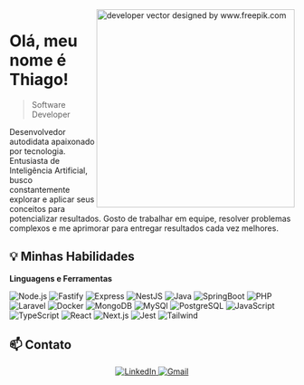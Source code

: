 <img align="right" height="350" src="https://user-images.githubusercontent.com/74038190/212750996-938b257b-266c-45a7-9af7-655341c0f58b.gif" alt="developer vector designed by www.freepik.com">

# Olá, meu nome é Thiago! 
> Software Developer

Desenvolvedor autodidata apaixonado por tecnologia. Entusiasta de Inteligência Artificial, busco constantemente explorar e aplicar seus conceitos para potencializar resultados. Gosto de trabalhar em equipe, resolver problemas complexos e me aprimorar para entregar resultados cada vez melhores.

## 💡 Minhas Habilidades

**Linguagens e Ferramentas**

![Node.js](https://img.shields.io/badge/Node.js-525252?style=for-the-badge&logo=node.js&logoColor=8CC84B)
![Fastify](https://img.shields.io/badge/Fastify-525252?style=for-the-badge&logo=fastify&logoColor=FFFFFF)
![Express](https://img.shields.io/badge/Express-525252?style=for-the-badge&logo=express&logoColor=FFFFFF)
![NestJS](https://img.shields.io/badge/Nestjs-525252?style=for-the-badge&logo=nestjs&logoColor=red)
![Java](https://img.shields.io/badge/Java-525252?style=for-the-badge&logo=openjdk&logoColor=ed8b00)
![SpringBoot](https://img.shields.io/badge/SPRINGBOOT-525252?style=for-the-badge&logo=springboot&logoColor=67b14c)
![PHP](https://img.shields.io/badge/PHP-525252?style=for-the-badge&logo=php&logoColor=#4F5B93)
![Laravel](https://img.shields.io/badge/laravel-525252?style=for-the-badge&logo=laravel&logoColor=red)
![Docker](https://img.shields.io/badge/Docker-525252?style=for-the-badge&logo=docker&logoColor=35add2)
![MongoDB](https://img.shields.io/badge/mongodb-525252?style=for-the-badge&logo=mongodb&logoColor=green)
![MySQl](https://img.shields.io/badge/MYSQL-525252?style=for-the-badge&logo=mysql&logoColor=FFFFff)
![PostgreSQL](https://img.shields.io/badge/PostgreSQL-525252?style=for-the-badge&logo=postgresql&logoColor=white
)
![JavaScript](https://img.shields.io/badge/JAVASCRIPT-525252?style=for-the-badge&logo=javascript&logoColor=f1e05a)
![TypeScript](https://img.shields.io/badge/TYPESCRIPT-525252?style=for-the-badge&logo=typescript&logoColor=%233178C6)
![React](https://img.shields.io/badge/React-525252?style=for-the-badge&logo=react&logoColor=5ed3f3)
![Next.js](https://img.shields.io/badge/Next-525252?style=for-the-badge&logo=next.js&logoColor=black)
![Jest](https://img.shields.io/badge/jest-525252?style=for-the-badge&logo=jest&logoColor=ff0000)
![Tailwind](https://img.shields.io/badge/Tailwind-525252?style=for-the-badge&logo=tailwindcss&logoColor=36b7f0)

## 📫 Contato

<div align="center">
  <a href="https://www.linkedin.com/in/thiagodsousa/" target="_blank">
  <img src="https://img.shields.io/badge/-LinkedIn-%230077B5?style=for-the-badge&logo=linkedin&logoColor=white" alt="LinkedIn" target="_blank">
  </a>
  </a>
  <a href="mailto:sousaalvesth@gmail.com">
  <img src="https://img.shields.io/badge/-Gmail-%23333?style=for-the-badge&logo=gmail&logoColor=white" alt="Gmail">
  </a>
</div>

